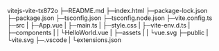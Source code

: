 vitejs-vite-tx872o
├─README.md
├─index.html
├─package-lock.json
├─package.json
├─tsconfig.json
├─tsconfig.node.json
├─vite.config.ts
├─src
|  ├─App.vue
|  ├─main.ts
|  ├─style.css
|  ├─vite-env.d.ts
|  ├─components
|  |     └HelloWorld.vue
|  ├─assets
|  |   └vue.svg
├─public
|   └vite.svg
├─.vscode
|    └extensions.json